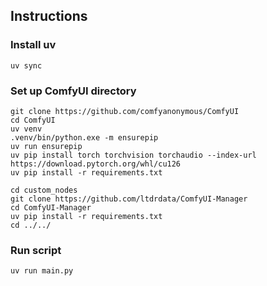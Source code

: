 ## Instructions 

### Install uv

```
uv sync
```

### Set up ComfyUI directory

```
git clone https://github.com/comfyanonymous/ComfyUI
cd ComfyUI
uv venv
.venv/bin/python.exe -m ensurepip
uv run ensurepip
uv pip install torch torchvision torchaudio --index-url https://download.pytorch.org/whl/cu126
uv pip install -r requirements.txt

cd custom_nodes
git clone https://github.com/ltdrdata/ComfyUI-Manager
cd ComfyUI-Manager
uv pip install -r requirements.txt
cd ../../
```

### Run script
```
uv run main.py
```
